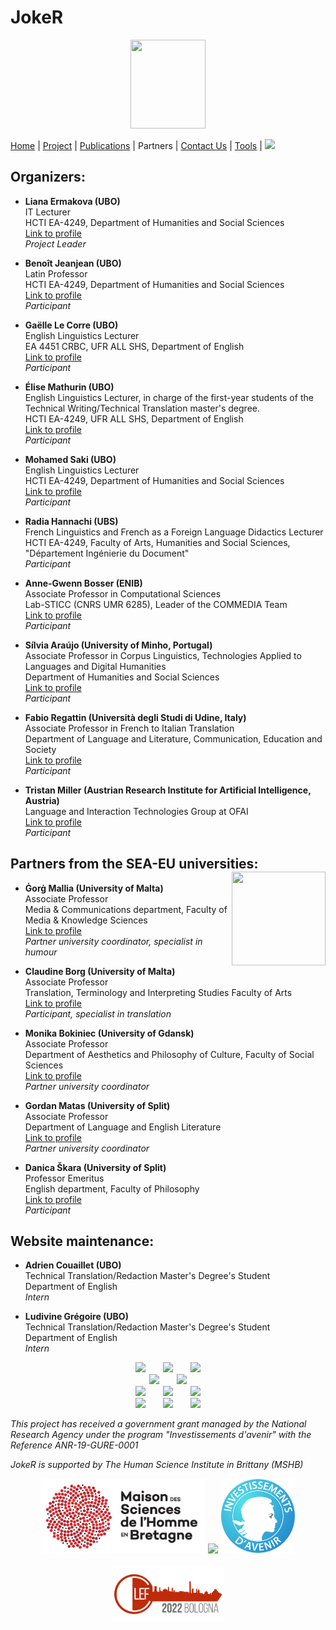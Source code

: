 # JokeR
<p align="center">
  <img src="Joker.png" width="120" height="142">
</p>

[Home](index) | [Project](project) | [Publications](publications) | Partners | [Contact Us](contact) | [Tools](tools) | [<img src="drapeau FR.png" width="20">](https://motsmachines.github.io/joker/FR/partenaires) 
<br>

## Organizers: 
* **Liana Ermakova (UBO)**
<br>IT Lecturer
<br>HCTI EA-4249, Department of Humanities and Social Sciences
<br>[Link to profile](https://www.univ-brest.fr/hcti/menu/Membres/Enseignants-chercheurs/Ermakova--Liana)
<br>*Project Leader*

* **Benoît Jeanjean (UBO)**
<br>Latin Professor
<br>HCTI EA-4249, Department of Humanities and Social Sciences
<br>[Link to profile](https://www.univ-brest.fr/hcti/menu/Membres/Enseignants-chercheurs/Jeanjean__Benoit)
<br>*Participant*

* **Gaëlle Le Corre (UBO)** 
<br>English Linguistics Lecturer
<br>EA 4451 CRBC, UFR ALL SHS, Department of English
<br>[Link to profile](https://www.univ-brest.fr/crbc/menu/Membres+du+laboratoire/Enseignants-chercheurs/Ga-lle-Le-Corre)
<br>*Participant*

* **Élise Mathurin (UBO)**
<br>English Linguistics Lecturer, in charge of the first-year students of the Technical Writing/Technical Translation master's degree.
<br>HCTI EA-4249, UFR ALL SHS, Department of English
<br>[Link to profile](https://www.univ-brest.fr/hcti/menu/Membres/Enseignants-chercheurs/Mathurin--Elise)
<br>*Participant*

* **Mohamed Saki (UBO)**
<br>English Linguistics Lecturer
<br>HCTI EA-4249, Department of Humanities and Social Sciences
<br>[Link to profile](https://www.univ-brest.fr/hcti/menu/Membres/Enseignants-chercheurs/Saki--Mohamed)
<br>*Participant*

* **Radia Hannachi (UBS)** 
<br>French Linguistics and French as a Foreign Language Didactics Lecturer
<br>HCTI EA-4249, Faculty of Arts, Humanities and Social Sciences, "Département Ingénierie du Document"
<br>*Participant*

* **Anne-Gwenn Bosser (ENIB)**
<br>Associate Professor in Computational Sciences
<br>Lab-STICC (CNRS UMR 6285), Leader of the COMMEDIA Team
<br>[Link to profile](https://labsticc.fr/en/directory/bosser-anne-gwenn)
<br>*Participant*

* **Sílvia Araújo (University of Minho, Portugal)**
<br>Associate Professor in Corpus Linguistics, Technologies Applied to Languages and Digital Humanities
<br>Department of Humanities and Social Sciences
<br>[Link to profile](http://cehum.ilch.uminho.pt/researchers/25)
<br>*Participant*

* **Fabio Regattin (Università degli Studi di Udine, Italy)** 
<br>Associate Professor in French to Italian Translation
<br>Department of Language and Literature, Communication, Education and Society
<br>[Link to profile](https://people.uniud.it/page/fabio.regattin)
<br>*Participant*

* **Tristan Miller (Austrian Research Institute for Artificial Intelligence, Austria)**
<br>Language and Interaction Technologies Group at OFAI
<br>[Link to profile](https://logological.org/) 
<br>*Participant*

## Partners from the SEA-EU universities: <img align="right" width="150" height="150" src="SEA-EU.png">

* **Ġorġ Mallia (University of Malta)**
<br>Associate Professor
<br>Media & Communications department, Faculty of Media & Knowledge Sciences
<br>[Link to profile](https://www.um.edu.mt/profile/gorgmallia)
<br>*Partner university coordinator, specialist in humour*

* **Claudine Borg (University of Malta)**
<br>Associate Professor
<br>Translation, Terminology and Interpreting Studies Faculty of Arts
<br>[Link to profile](https://www.um.edu.mt/profile/claudineborg)
<br>*Participant, specialist in translation*

* **Monika Bokiniec (University of Gdansk)** 
<br>Associate Professor
<br>Department of Aesthetics and Philosophy of Culture, Faculty of Social Sciences
<br>[Link to profile](https://ug.edu.pl/pracownik/413/monika_bokiniec)
<br>*Partner university coordinator*

* **Gordan Matas (University of Split)**
<br>Associate Professor
<br>Department of Language and English Literature
<br>[Link to profile](https://www.ffst.unist.hr/gordan.matas)
<br>*Partner university coordinator*


* **Danica Škara (University of Split)**
<br>Professor Emeritus
<br>English department, Faculty of Philosophy
<br>[Link to profile](https://www.researchgate.net/profile/Danica-Skara)
<br>*Participant*


## Website maintenance:
* **Adrien Couaillet (UBO)**
<br>Technical Translation/Redaction Master's Degree's Student
<br>Department of English
<br>*Intern*

* **Ludivine Grégoire (UBO)**
<br>Technical Translation/Redaction Master's Degree's Student
<br>Department of English
<br>*Intern*

<p align="center">
<img src="UBO.png" width="150">  <img src="UBS.png" width="150">  <img src="CRBC.png" width="150">
<br><img src="ENIB.png" width="130">  <img src="Cehum.png" width="180">
<br><img src="Università - Malta.png" width="200">  <img src="University of Split.png" width="100">  <img src="Università - UDINE.png" width="230">
<br><img src="University of Gdansk.png" width="120">  <img src="HCTI.png" width="80">  <img src="OFAI.png" width="90">
</p>

<p>
<em>This project has received a government grant managed by the National Research Agency under the program "Investissements d'avenir" with the Reference ANR-19-GURE-0001</em>
</p>
<p>
<em>JokeR is supported by The Human Science Institute in Brittany (MSHB)</em>
</p>
<div align="center">
  <a href="https://www.mshb.fr"><img src="./MSHB.jpg" height="120"></a>
  <a href="https://sea-eu.org/?lang=fr"><img src="./SEA-EU.png" height="120"></a>
  <a href="https://www.gouvernement.fr/le-programme-d-investissements-d-avenir"><img src="./Investissement avenir.jpeg" height="120"></a>
</div>
<br />
<div align="center">
  <a href="https://clef2022.clef-initiative.eu/index.php"><img src="./CLEF2022.png" height="90"></a> 
</div>
